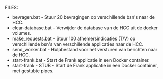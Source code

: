 FILES:
- bevragen.bat - Stuur 20 bevragingen op verschillende bsn's naar de HCC.
- clear-database.bat - Verwijder de database van de HCC uit de docker volumes.
- make_requests.bat - Stuur 100 afnemersindicaties (T/V) op verschillende bsn's van verschillende applicaties naar de HCC.
- send_worker.bat - Hulpbestand voor het versturen van berichten naar de HCC.
- start-frank.bat - Start de Frank applicatie in een Docker container.
- start-frank - STUB - Start de Frank applicatie in een Docker container, met gestubte pipes.